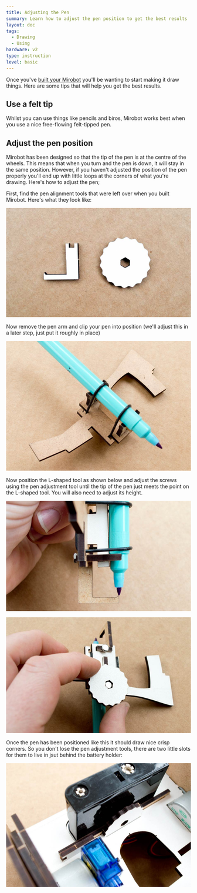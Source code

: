 ```yaml
---
title: Adjusting the Pen
summary: Learn how to adjust the pen position to get the best results
layout: doc
tags:
  - Drawing
  - Using
hardware: v2
type: instruction
level: basic
---
```


Once you've [built your Mirobot](/docs/building-the-v2-mirobot/) you'll be wanting to start making it draw things. Here are some tips that will help you get the best results.

Use a felt tip
--------------

Whilst you can use things like pencils and biros, Mirobot works best when you use a nice free-flowing felt-tipped pen.


Adjust the pen position
-----------------------

Mirobot has been designed so that the tip of the pen is at the centre of the wheels. This means that when you turn and the pen is down, it will stay in the same position. However, if you haven't adjusted the position of the pen properly you'll end up with little loops at the corners of what you're drawing. Here's how to adjust the pen;

First, find the pen alignment tools that were left over when you built Mirobot. Here's what they look like:

![](/assets/docs/adjusting-the-pen-v2/01.jpg)

Now remove the pen arm and clip your pen into position (we'll adjust this in a later step, just put it roughly in place)

![](/assets/docs/adjusting-the-pen-v2/02.jpg)

Now position the L-shaped tool as shown below and adjust the screws using the pen adjustment tool until the tip of the pen just meets the point on the L-shaped tool. You will also need to adjust its height.

![](/assets/docs/adjusting-the-pen-v2/03.jpg)

![](/assets/docs/adjusting-the-pen-v2/04.jpg)


Once the pen has been positioned like this it should draw nice crisp corners. So you don't lose the pen adjustment tools, there are two little slots for them to live in jsut behind the battery holder:

![](/assets/docs/adjusting-the-pen-v2/05.jpg)